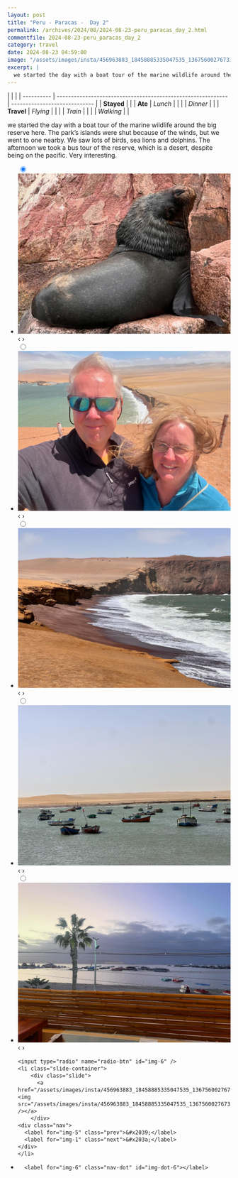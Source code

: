 ```yaml
---
layout: post
title: "Peru - Paracas -  Day 2"
permalink: /archives/2024/08/2024-08-23-peru_paracas_day_2.html
commentfile: 2024-08-23-peru_paracas_day_2
category: travel
date: 2024-08-23 04:59:00
image: "/assets/images/insta/456963883_18458885335047535_1367560027673389396_n_17943961751850565.jpg"
excerpt: |
  we started the day with a boat tour of the marine wildlife around the big reserve here. The park’s islands were shut because of the winds, but we went to one nearby. We saw lots of birds, sea lions and dolphins. The afternoon we took a bus tour of the reserve, which is a desert, despite being on the pacific. Very interesting.
---
```


|            |                                                              |
| ---------- | ------------------------------------------------------------ | ----------------------------- |
| **Stayed** |  |
| **Ate**    | _Lunch_                                                      |          |
|            | _Dinner_                                                     |          |
| **Travel** | _Flying_                                                     |          |
|            | _Train_                                                      |          |
|            | _Walking_                                                    |          |


we started the day with a boat tour of the marine wildlife around the big reserve here. The park’s islands were shut because of the winds, but we went to one nearby. We saw lots of birds, sea lions and dolphins. The afternoon we took a bus tour of the reserve, which is a desert, despite being on the pacific. Very interesting.


<ul class="slides">
    <input type="radio" name="radio-btn" id="img-1" checked="checked" />
    <li class="slide-container">
        <div class="slide">
          <a href="/assets/images/insta/456778309_18458885350047535_1056910063251036899_n_18111849409396153.jpg"><img src="/assets/images/insta/456778309_18458885350047535_1056910063251036899_n_18111849409396153.jpg" /></a>
        </div>
    <div class="nav">
      <label for="img-6" class="prev">&#x2039;</label>
      <label for="img-2" class="next">&#x203a;</label>
    </div>
    </li>
        <input type="radio" name="radio-btn" id="img-2"  />
    <li class="slide-container">
        <div class="slide">
          <a href="/assets/images/insta/456817280_18458885359047535_8452176952067063052_n_18069927217511717.jpg"><img src="/assets/images/insta/456817280_18458885359047535_8452176952067063052_n_18069927217511717.jpg" /></a>
        </div>
    <div class="nav">
      <label for="img-1" class="prev">&#x2039;</label>
      <label for="img-3" class="next">&#x203a;</label>
    </div>
    </li>
        <input type="radio" name="radio-btn" id="img-3"  />
    <li class="slide-container">
        <div class="slide">
          <a href="/assets/images/insta/456789195_18458885368047535_7475811128527692571_n_18009860447339422.jpg"><img src="/assets/images/insta/456789195_18458885368047535_7475811128527692571_n_18009860447339422.jpg" /></a>
        </div>
    <div class="nav">
      <label for="img-2" class="prev">&#x2039;</label>
      <label for="img-4" class="next">&#x203a;</label>
    </div>
    </li>
        <input type="radio" name="radio-btn" id="img-4"  />
    <li class="slide-container">
        <div class="slide">
          <a href="/assets/images/insta/456703714_18458885377047535_9109233795242590386_n_17860275633223616.jpg"><img src="/assets/images/insta/456703714_18458885377047535_9109233795242590386_n_17860275633223616.jpg" /></a>
        </div>
    <div class="nav">
      <label for="img-3" class="prev">&#x2039;</label>
      <label for="img-5" class="next">&#x203a;</label>
    </div>
    </li>
        <input type="radio" name="radio-btn" id="img-5"  />
    <li class="slide-container">
        <div class="slide">
          <a href="/assets/images/insta/456698880_18458885386047535_7042985677312709784_n_18008159936346189.jpg"><img src="/assets/images/insta/456698880_18458885386047535_7042985677312709784_n_18008159936346189.jpg" /></a>
        </div>
    <div class="nav">
      <label for="img-4" class="prev">&#x2039;</label>
      <label for="img-6" class="next">&#x203a;</label>
    </div>
    </li>
    
    <input type="radio" name="radio-btn" id="img-6" />
    <li class="slide-container">
        <div class="slide">
          <a href="/assets/images/insta/456963883_18458885335047535_1367560027673389396_n_17943961751850565.jpg"><img src="/assets/images/insta/456963883_18458885335047535_1367560027673389396_n_17943961751850565.jpg" /></a>
        </div>
    <div class="nav">
      <label for="img-5" class="prev">&#x2039;</label>
      <label for="img-1" class="next">&#x203a;</label>
    </div>
    </li>
			
<li class="nav-dots">
      <label for="img-1" class="nav-dot" id="img-dot-1"></label>
      <label for="img-2" class="nav-dot" id="img-dot-2"></label>
      <label for="img-3" class="nav-dot" id="img-dot-3"></label>
      <label for="img-4" class="nav-dot" id="img-dot-4"></label>
      <label for="img-5" class="nav-dot" id="img-dot-5"></label>

      <label for="img-6" class="nav-dot" id="img-dot-6"></label>

</li>
</ul>        
             

		